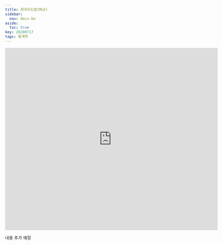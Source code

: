```yaml
---
title: 최대우도법(MLE)
sidebar:
  nav: docs-ko
aside:
  toc: true
key: 20200717
tags: 통계학
---
```


<p align = "center">
     <iframe width ="700" height = "600" src="https://angeloyeo.github.io/p5/2020-07-17-MLE_preview/" frameborder = "0"></iframe>
</p>

내용 추가 예정
